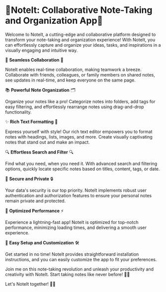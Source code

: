 # 📝NoteIt: Collaborative Note-Taking and Organization App🚀

Welcome to NoteIt, a cutting-edge and collaborative platform designed to transform your note-taking and organization experience! With NoteIt, you can effortlessly capture and organize your ideas, tasks, and inspirations in a visually engaging and intuitive way.

📌 **Seamless Collaboration** 🤝

NoteIt enables real-time collaboration, making teamwork a breeze. Collaborate with friends, colleagues, or family members on shared notes, see updates in real-time, and keep everyone on the same page.

📚 **Powerful Note Organization** 🗂️

Organize your notes like a pro! Categorize notes into folders, add tags for easy filtering, and effortlessly rearrange notes using drag-and-drop functionality.

✨ **Rich Text Formatting** 🎨

Express yourself with style! Our rich text editor empowers you to format notes with headings, lists, images, and more. Create visually captivating notes that stand out and make an impact.

🔍 **Effortless Search and Filter** 🔍

Find what you need, when you need it. With advanced search and filtering options, quickly locate specific notes based on titles, content, tags, or date.

🔐 **Secure and Private** 🔒

Your data's security is our top priority. NoteIt implements robust user authentication and authorization features to ensure your personal notes remain private and protected.

🚀 **Optimized Performance** ⚡

Experience a lightning-fast app! NoteIt is optimized for top-notch performance, minimizing loading times, and delivering a smooth user experience.

🔧 **Easy Setup and Customization** 🛠️

Get started in no time! NoteIt provides straightforward installation instructions, and you can easily customize the app to fit your preferences.

Join me on this note-taking revolution and unleash your productivity and creativity with NoteIt. Start taking notes like never before! 📓✨

Let's NoteIt together! 📝🤝
